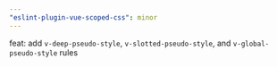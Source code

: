 ```yaml
---
"eslint-plugin-vue-scoped-css": minor
---
```


feat: add `v-deep-pseudo-style`, `v-slotted-pseudo-style`, and `v-global-pseudo-style` rules
